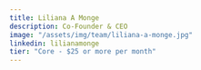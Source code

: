 ```yaml
---
title: Liliana A Monge
description: Co-Founder & CEO
image: "/assets/img/team/liliana-a-monge.jpg"
linkedin: lilianamonge
tier: "Core - $25 or more per month"
---
```

